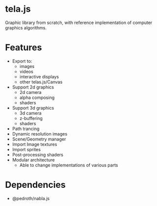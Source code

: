 # tela.js

Graphic library from scratch, with reference implementation of computer graphics algorithms.

# Features

- Export to:
  - images
  - videos
  - interactive displays
  - other telas.js/Canvas
- Support 2d graphics
  - 2d camera
  - alpha composing
  - shaders
- Support 3d graphics
  - 3d camera
  - z-buffering
  - shaders
- Path trancing
- Dynamic resolution images
- Scene/Geometry manager
- Import Image textures
- Import sprites
- Post-processing shaders
- Modular architecture
  - Able to change implementations of various parts

# Dependencies

- @pedroth/nabla.js

